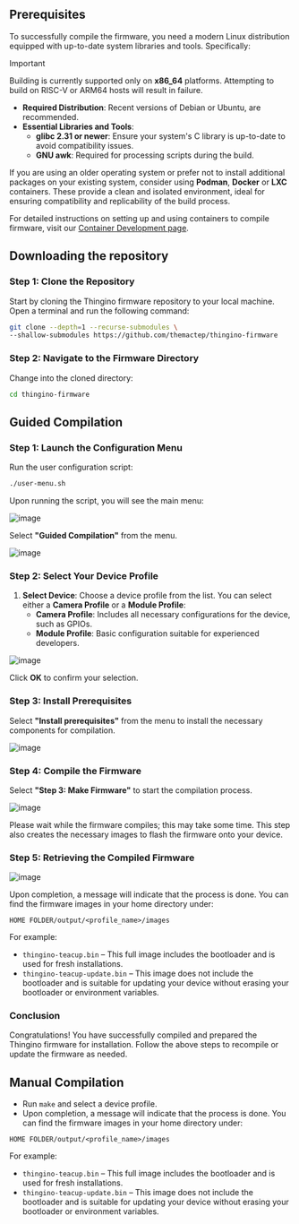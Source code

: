 ## Prerequisites

To successfully compile the firmware, you need a modern Linux distribution equipped with up-to-date system libraries and tools. Specifically:

> [!IMPORTANT]  
> Building is currently supported only on **x86_64** platforms. Attempting to build on RISC-V or ARM64 hosts will result in failure.

- **Required Distribution**: Recent versions of Debian or Ubuntu, are recommended.
- **Essential Libraries and Tools**:
  - **glibc 2.31 or newer**: Ensure your system's C library is up-to-date to avoid compatibility issues.
  - **GNU awk**: Required for processing scripts during the build.

If you are using an older operating system or prefer not to install additional packages on your existing system, consider using **Podman**, **Docker** or **LXC** containers. These provide a clean and isolated environment, ideal for ensuring compatibility and replicability of the build process.

For detailed instructions on setting up and using containers to compile firmware, visit our [Container Development page](https://github.com/themactep/thingino-firmware/wiki/Development#containers).

## Downloading the repository

### Step 1: Clone the Repository

Start by cloning the Thingino firmware repository to your local machine. Open a terminal and run the following command:

```bash
git clone --depth=1 --recurse-submodules \
--shallow-submodules https://github.com/themactep/thingino-firmware
```

### Step 2: Navigate to the Firmware Directory

Change into the cloned directory:

```bash
cd thingino-firmware
```

## Guided Compilation

### Step 1: Launch the Configuration Menu

Run the user configuration script:

```bash
./user-menu.sh
```

Upon running the script, you will see the main menu:

![image](https://github.com/themactep/thingino-firmware/assets/12115272/ec95798b-2b1c-44c7-b0fe-d27f5809a7c9)

Select **"Guided Compilation"** from the menu.

![image](https://github.com/themactep/thingino-firmware/assets/12115272/98997b30-847b-4b4d-89ce-a3682aec636b)

### Step 2: Select Your Device Profile

1. **Select Device**: Choose a device profile from the list. You can select either a **Camera Profile** or a **Module Profile**:
   - **Camera Profile**: Includes all necessary configurations for the device, such as GPIOs.
   - **Module Profile**: Basic configuration suitable for experienced developers.

![image](https://github.com/themactep/thingino-firmware/assets/12115272/d1fb2108-b001-4fea-a754-f88f767d2351)

Click **OK** to confirm your selection.

### Step 3: Install Prerequisites

Select **"Install prerequisites"** from the menu to install the necessary components for compilation.

![image](https://github.com/themactep/thingino-firmware/assets/12115272/d04e3196-c33f-404a-b7e2-217473486585)

### Step 4: Compile the Firmware

Select **"Step 3: Make Firmware"** to start the compilation process.

![image](https://github.com/themactep/thingino-firmware/assets/12115272/542d8b95-b18f-43db-b4ec-b458a60b19d8)

Please wait while the firmware compiles; this may take some time. This step also creates the necessary images to flash the firmware onto your device.

### Step 5: Retrieving the Compiled Firmware

![image](https://github.com/themactep/thingino-firmware/assets/12115272/be4a8911-9dfc-4659-9a1a-60bc985f4f30)

Upon completion, a message will indicate that the process is done. You can find the firmware images in your home directory under:

```
HOME FOLDER/output/<profile_name>/images
```

For example:
- `thingino-teacup.bin` – This full image includes the bootloader and is used for fresh installations.
- `thingino-teacup-update.bin` – This image does not include the bootloader and is suitable for updating your device without erasing your bootloader or environment variables.

### Conclusion

Congratulations! You have successfully compiled and prepared the Thingino firmware for installation. Follow the above steps to recompile or update the firmware as needed.

## Manual Compilation

- Run `make` and select a device profile. 
- Upon completion, a message will indicate that the process is done. You can find the firmware images in your home directory under:

```
HOME FOLDER/output/<profile_name>/images
```

For example:
- `thingino-teacup.bin` – This full image includes the bootloader and is used for fresh installations.
- `thingino-teacup-update.bin` – This image does not include the bootloader and is suitable for updating your device without erasing your bootloader or environment variables.